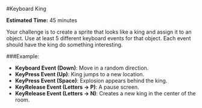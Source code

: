 #Keyboard King

**Estimated Time:** 45 minutes

Your challenge is to create a sprite that looks like a king and assign it to an object. Use at least 5 different keyboard events for that object. Each event should have the king do something interesting.

###Example:
* **Keyboard Event (Down)**: Move in a random direction.
* **KeyPress Event (Up)**: King jumps to a new location.
* **KeyPress Event (Space)**: Explosion appears behind the king.
* **KeyRelease Event (Letters -> P)**: A pause screen.
* **KeyRelease Event (Letters -> N)**: Creates a new king in the center of the room.
